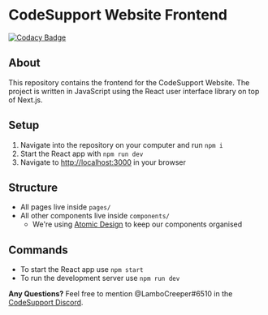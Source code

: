 # CodeSupport Website Frontend

[![Codacy Badge](https://api.codacy.com/project/badge/Grade/c60ad30ea5664c70a5b10c3525ed4f4f)](https://app.codacy.com/gh/codesupport/website-frontend?utm_source=github.com&utm_medium=referral&utm_content=codesupport/website-frontend&utm_campaign=Badge_Grade_Dashboard)

## About
This repository contains the frontend for the CodeSupport Website. The project is written in JavaScript using the React user interface library on top of Next.js.

## Setup
1. Navigate into the repository on your computer and run `npm i`
2. Start the React app with `npm run dev`
3. Navigate to [http://localhost:3000](http://localhost:3000) in your browser

## Structure
- All pages live inside `pages/`
- All other components live inside `components/`
  - We're using [Atomic Design](http://atomicdesign.bradfrost.com) to keep our components organised

## Commands
- To start the React app use `npm start`
- To run the development server use `npm run dev`

**Any Questions?** Feel free to mention @LamboCreeper#6510 in the [CodeSupport Discord](https://discord.gg/Hn9SETt).

